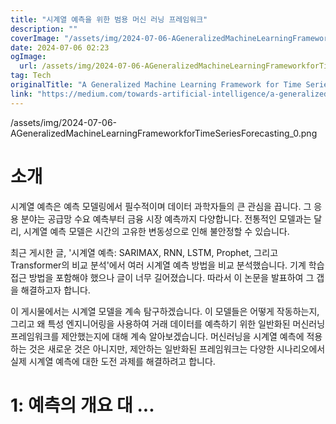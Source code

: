 ```yaml
---
title: "시계열 예측을 위한 범용 머신 러닝 프레임워크"
description: ""
coverImage: "/assets/img/2024-07-06-AGeneralizedMachineLearningFrameworkforTimeSeriesForecasting_0.png"
date: 2024-07-06 02:23
ogImage:
  url: /assets/img/2024-07-06-AGeneralizedMachineLearningFrameworkforTimeSeriesForecasting_0.png
tag: Tech
originalTitle: "A Generalized Machine Learning Framework for Time Series Forecasting"
link: "https://medium.com/towards-artificial-intelligence/a-generalized-machine-learning-framework-for-time-series-forecasting-54f839546d9e"
---
```


/assets/img/2024-07-06-AGeneralizedMachineLearningFrameworkforTimeSeriesForecasting_0.png

# 소개

시계열 예측은 예측 모델링에서 필수적이며 데이터 과학자들의 큰 관심을 끕니다. 그 응용 분야는 공급망 수요 예측부터 금융 시장 예측까지 다양합니다. 전통적인 모델과는 달리, 시계열 예측 모델은 시간의 고유한 변동성으로 인해 불안정할 수 있습니다.

최근 게시한 글, '시계열 예측: SARIMAX, RNN, LSTM, Prophet, 그리고 Transformer의 비교 분석'에서 여러 시계열 예측 방법을 비교 분석했습니다. 기계 학습 접근 방법을 포함해야 했으나 글이 너무 길어졌습니다. 따라서 이 논문을 발표하여 그 갭을 해결하고자 합니다.

<div class="content-ad"></div>

이 게시물에서는 시계열 모델을 계속 탐구하겠습니다. 이 모델들은 어떻게 작동하는지, 그리고 왜 특성 엔지니어링을 사용하여 거래 데이터를 예측하기 위한 일반화된 머신러닝 프레임워크를 제안했는지에 대해 계속 알아보겠습니다. 머신러닝을 시계열 예측에 적용하는 것은 새로운 것은 아니지만, 제안하는 일반화된 프레임워크는 다양한 시나리오에서 실제 시계열 예측에 대한 도전 과제를 해결하려고 합니다.

# 1: 예측의 개요 대 ...
